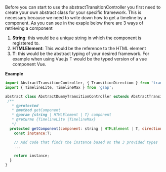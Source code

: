 Before you can start to use the abstractTransitionController you first need to create your own abstract class for your specific framework. This is necessary because we need to write down how to get a timeline by a component. As you can see in the exaple below there are 3 ways of retrieving a component

1. **String**: this would be a unique string in which the component is registered to.
2. **HTMLElement**: This would be the reference to the HTML element
3. **T**: this would be the abstract typing of your desired framework. For example when using Vue.js T would be the typed version of  a vue component Vue.

**Example**
```javascript
import AbstractTransitionController, { TransitionDirection } from 'transition-controller';
import { TimelineLite, TimelineMax } from 'gsap';

abstract class AbstractDummyTransitionController extends AbstractTransitionController<T> {
 /**
   * @protected
   * @method getComponent
   * @param {string | HTMLElement | T} component
   * @returns {TimelineLite |TimelineMax}
   */
  protected getComponent(component: string | HTMLElement | T, direction: TransitionDirection,): TimelineLite | TimelineMax {
    const instance:T;

    // Add code that finds the instance based on the 3 provided types
    ...

    return instance;
  }
}
```
